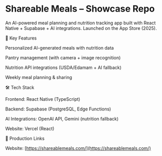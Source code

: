 # Shareable Meals – Showcase Repo

An AI-powered meal planning and nutrition tracking app built with React Native + Supabase + AI integrations.
Launched on the App Store (2025).

🌟 Key Features

Personalized AI-generated meals with nutrition data

Pantry management (with camera + image recognition)

Nutrition API integrations (USDA/Edamam + AI fallback)

Weekly meal planning & sharing

🛠 Tech Stack

Frontend: React Native (TypeScript)

Backend: Supabase (PostgreSQL, Edge Functions)

AI Integrations: OpenAI API, Gemini (nutrition fallback)

Website: Vercel (React)


🚀 Production Links

Website: [https://shareablemeals.com/](https://shareablemeals.com/)
